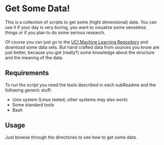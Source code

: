 Get Some Data!
==============

This is a collection of scripts to get some (hight dimensional) data. You can use it if your day is very boring, you want to visualize some senseless things or if you plan to do some serious research.

Of course you can just go to the [UCI Machine Learning Repository](http://archive.ics.uci.edu/ml/) and download some data sets. But hand crafted data from sources you know are just better, because you got (really?) some knowledge about the structure and the meaning of the data.

Requirements
------------
To run the script you need the tools described in each subReadme and the following generic stuff:
 - Unix system (Linux tested, other systems may also work)
 - Some standard tools
 - Bash

Usage
-----
Just browse through the directories to see how to get some data.

